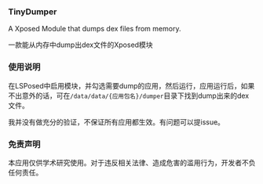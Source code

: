 ### TinyDumper
A Xposed Module that dumps dex files from memory.

一款能从内存中dump出dex文件的Xposed模块

### 使用说明
在LSPosed中启用模块，并勾选需要dump的应用，然后运行，应用运行后，如果不出意外的话，可在`/data/data/{应用包名}/dumper`目录下找到dump出来的dex文件。

我并没有做充分的验证，不保证所有应用都生效。有问题可以提issue。

### 免责声明
本应用仅供学术研究使用。对于违反相关法律、造成危害的滥用行为，开发者不负任何责任。
